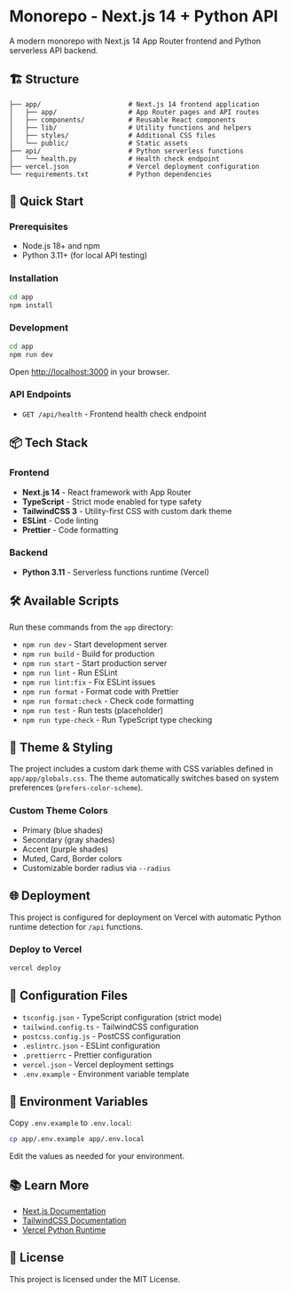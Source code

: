 # Monorepo - Next.js 14 + Python API

A modern monorepo with Next.js 14 App Router frontend and Python serverless API backend.

## 🏗️ Structure

```
├── app/                      # Next.js 14 frontend application
│   ├── app/                  # App Router pages and API routes
│   ├── components/           # Reusable React components
│   ├── lib/                  # Utility functions and helpers
│   ├── styles/               # Additional CSS files
│   └── public/               # Static assets
├── api/                      # Python serverless functions
│   └── health.py             # Health check endpoint
├── vercel.json               # Vercel deployment configuration
└── requirements.txt          # Python dependencies
```

## 🚀 Quick Start

### Prerequisites

- Node.js 18+ and npm
- Python 3.11+ (for local API testing)

### Installation

```bash
cd app
npm install
```

### Development

```bash
cd app
npm run dev
```

Open [http://localhost:3000](http://localhost:3000) in your browser.

### API Endpoints

- `GET /api/health` - Frontend health check endpoint

## 📦 Tech Stack

### Frontend
- **Next.js 14** - React framework with App Router
- **TypeScript** - Strict mode enabled for type safety
- **TailwindCSS 3** - Utility-first CSS with custom dark theme
- **ESLint** - Code linting
- **Prettier** - Code formatting

### Backend
- **Python 3.11** - Serverless functions runtime (Vercel)

## 🛠️ Available Scripts

Run these commands from the `app` directory:

- `npm run dev` - Start development server
- `npm run build` - Build for production
- `npm run start` - Start production server
- `npm run lint` - Run ESLint
- `npm run lint:fix` - Fix ESLint issues
- `npm run format` - Format code with Prettier
- `npm run format:check` - Check code formatting
- `npm run test` - Run tests (placeholder)
- `npm run type-check` - Run TypeScript type checking

## 🎨 Theme & Styling

The project includes a custom dark theme with CSS variables defined in `app/app/globals.css`. The theme automatically switches based on system preferences (`prefers-color-scheme`).

### Custom Theme Colors

- Primary (blue shades)
- Secondary (gray shades)
- Accent (purple shades)
- Muted, Card, Border colors
- Customizable border radius via `--radius`

## 🌐 Deployment

This project is configured for deployment on Vercel with automatic Python runtime detection for `/api` functions.

### Deploy to Vercel

```bash
vercel deploy
```

## 📝 Configuration Files

- `tsconfig.json` - TypeScript configuration (strict mode)
- `tailwind.config.ts` - TailwindCSS configuration
- `postcss.config.js` - PostCSS configuration
- `.eslintrc.json` - ESLint configuration
- `.prettierrc` - Prettier configuration
- `vercel.json` - Vercel deployment settings
- `.env.example` - Environment variable template

## 🧪 Environment Variables

Copy `.env.example` to `.env.local`:

```bash
cp app/.env.example app/.env.local
```

Edit the values as needed for your environment.

## 📚 Learn More

- [Next.js Documentation](https://nextjs.org/docs)
- [TailwindCSS Documentation](https://tailwindcss.com/docs)
- [Vercel Python Runtime](https://vercel.com/docs/functions/runtimes/python)

## 📄 License

This project is licensed under the MIT License.
